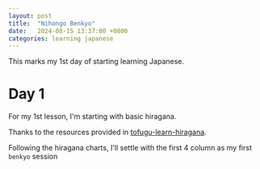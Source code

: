 ```yaml
---
layout: post
title:  "Nihongo Benkyo"
date:   2024-08-15 13:37:00 +0800
categories: learning japanese
---
```

This marks my 1st day of starting learning Japanese.

# Day 1

For my 1st lesson, I'm starting with basic hiragana.

Thanks to the resources provided in [tofugu-learn-hiragana].

Following the hiragana charts, I'll settle with the first 4 column as my first `benkyo` session


[tofugu-learn-hiragana]: https://www.tofugu.com/japanese/learn-hiragana/?utm_source=Tofugu&utm_medium=Article&utm_campaign=Learn%20Japanese
